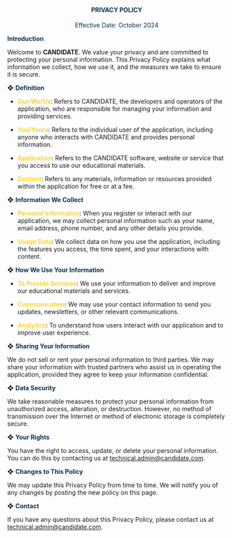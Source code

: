 <div style="text-align:center; color: #07334F;">
    <h4><strong>PRIVACY POLICY</strong></h4>
    <p>Effective Date: October 2024</p>
</div>

**<span style="color:#07334F">Introduction</span>**

Welcome to **CANDIDATE**. We value your privacy and are committed to protecting your personal information. This Privacy Policy explains what information we collect, how we use it, and the measures we take to ensure it is secure.

❖  **<span style="color:#07334F">Definition</span>**

- **<span style="color:#F9D62E">Our/We/Us</span>**: Refers to CANDIDATE, the developers and operators of the application, who are responsible for managing your information and providing services.

- **<span style="color:#F9D62E">You/Yours</span>**: Refers to the individual user of the application, including anyone who interacts with CANDIDATE and provides personal information.

- **<span style="color:#F9D62E">Application</span>**: Refers to the CANDIDATE software, website or service that you access to use our educational materials.

- **<span style="color:#F9D62E">Content</span>**: Refers to any materials, information or resources provided within the application for free or at a fee.

❖  **<span style="color:#07334F">Information We Collect</span>**

- **<span style="color:#F9D62E">Personal Information</span>**: When you register or interact with our application, we may collect personal information such as your name, email address, phone number, and any other details you provide.

- **<span style="color:#F9D62E">Usage Data</span>**: We collect data on how you use the application, including the features you access, the time spent, and your interactions with content.

❖  **<span style="color:#07334F">How We Use Your Information</span>**

- **<span style="color:#F9D62E">To Provide Services</span>**: We use your information to deliver and improve our educational materials and services.

- **<span style="color:#F9D62E">Communication</span>**: We may use your contact information to send you updates, newsletters, or other relevant communications.

- **<span style="color:#F9D62E">Analytics</span>**: To understand how users interact with our application and to improve user experience.

❖  **<span style="color:#07334F">Sharing Your Information</span>**

We do not sell or rent your personal information to third parties. We may share your information with trusted partners who assist us in operating the application, provided they agree to keep your information confidential.

❖  **<span style="color:#07334F">Data Security</span>**

We take reasonable measures to protect your personal information from unauthorized access, alteration, or destruction. However, no method of transmission over the Internet or method of electronic storage is completely secure.

❖  **<span style="color:#07334F">Your Rights</span>**

You have the right to access, update, or delete your personal information. You can do this by contacting us at technical.admin@candidate.com.

❖  **<span style="color:#07334F">Changes to This Policy</span>**

We may update this Privacy Policy from time to time. We will notify you of any changes by posting the new policy on this page.

❖  **<span style="color:#07334F">Contact</span>**

If you have any questions about this Privacy Policy, please contact us at technical.admin@candidate.com.
